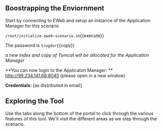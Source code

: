 

## Boostrapping the Enviornment

Start by connecting to EWeb and setup an instance of the Application Manager for this scenario

`/root/initialize-eweb-scenario.sh`{{execute}}

The password is `trogdor`{{copy}}

*a new index and copy of Tomcat will be allocated for the Application Manager*

**You can now login to the Applicaton Manager: ** http://99.234.141.68:8045 (please open in a new window)

**Credentials:** [as distributed in email]

## Exploring the Tool

Use the tabs along the bottom of the portal to click through the various features of this tool. We'll visit the different areas as we step through the scenario.
